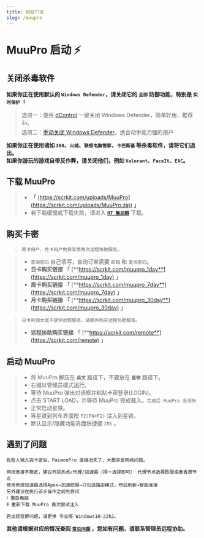 ```yaml
---
title: 初窥门径
slug: /muupro
---
```


# MuuPro 启动 ⚡ ️

<head>
  <meta charset="utf-8" />
  <meta name="description" content="MuuPro 官方教程，最全面的 MuuPro 中文参考文档。"/>
  <meta name="keywords" content="MuuPro"/>
  <meta name="author" content="MuuPro"/>
</head>

## 关闭杀毒软件

**如果你正在使用默认的 `Windows Defender`，请关闭它的 `全部` 防御功能，特别是 `实时保护` ！**

>选项一：使用 [dControl](https://scrkit.com/uploads/dControl.zip) 一键关闭 Windows Defender，简单好用，推荐👍。  
>选项二：[手动关闭 Windows Defender](https://zhuanlan.zhihu.com/p/430289825)，适合动手能力强的用户

**如果你正在使用诸如 `360`、`火绒`、`联想电脑管家`、`卡巴斯基` 等杀毒软件，请将它们退出。**  
**如果你游玩的游戏自带反作弊，请关闭他们，例如 `Valorant`、`FaceIt`、`EAC`。**

## 下载 MuuPro

> + **「** [https://scrkit.com/uploads/MuuPro](https://scrkit.com/uploads/MuuPro.zip) **」**
> + 若下载缓慢或下载失败，请进入 [**`HT 售后群`**](https://scrkit.com/qqgroup) 下载。

## 购买卡密

> `周卡用户、月卡用户免费享受两次远程协助服务。`

> + `查询密码` 自己填写，查询订单需要 `邮箱` 和 `查询密码`。
> + **日卡购买链接** **「** [**https://scrkit.com/muupro_1day**](https://scrkit.com/muupro_1day) **」**
> + **周卡购买链接** **「** [**https://scrkit.com/muupro_7day**](https://scrkit.com/muupro_7day) **」**
> + **月卡购买链接** **「** [**https://scrkit.com/muupro_30day**](https://scrkit.com/muupro_30day) **」**
 
> `日卡利润太低不提供远程服务，请额外购买远程协助服务。` 
> + **远程协助购买链接** **「** [**https://scrkit.com/remote**](https://scrkit.com/remote) **」**  

## 启动 MuuPro

> + 将 MuuPro 解压在 **`英文`** 路径下，不要放在 **`星铁`** 路径下。  
> + 右键以管理员模式运行。  
> + 等待 MuuPro 弹出对话框并粘贴卡密登录(LOGIN)。  
> + 点击 START LOAD，并等待 MuuPro 完成载入。`完成后 MuuPro 会消失` 
> + 正常启动星铁。
> + 等星铁到列车界面按 `F2(FN+F2)` 注入到星铁。
> + 默认显示/隐藏功能界面快捷键 `INS` 。

## 遇到了问题
```
有些人输入完卡密后，PaimonPro 直接消失了，大概率是网络问题。  

网络连接不稳定，建议开启热点/代理/加速器（择一选择即可） 代理节点选择欧服或者香港节点
使用奇游加速器选择Apex→加速欧服→只勾选路由模式，然后刷新→智能连接
另外建议在执行该步操作之前先尝试   
Ⅰ 重启电脑   
Ⅱ 重新下载 MuuPro 再次尝试注入 

若出现蓝屏问题，请更换 专业版 Windows10-22h2。  
```
**其他请根据对应的情况查阅 [`常见问题`](./problem.md) ，您如有问题，请联系管理员远程协助。**